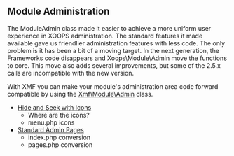 ## Module Administration

The ModuleAdmin class made it easier to achieve a more uniform user experience in XOOPS administration.
The standard features it made available gave us friendlier administration features with less code.
The only problem is it has been a bit of a moving target. In the next generation, the Frameworks code
disappears and Xoops\Module\Admin move the functions to core. This move also adds several improvements,
but some of the 2.5.x calls are incompatible with the new version.

With XMF you can make your module's administration area code forward compatible by using the
[Xmf\Module\Admin](../module/admin.md) class.

* [Hide and Seek with Icons](modadm-icons.md)
    * Where are the icons?
    * menu.php icons
* [Standard Admin Pages](modadm-pages.md)
    * index.php conversion
    * pages.php conversion


